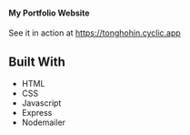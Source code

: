 #### My Portfolio Website
See it in action at https://tonghohin.cyclic.app

## Built With

- HTML
- CSS
- Javascript
- Express
- Nodemailer
